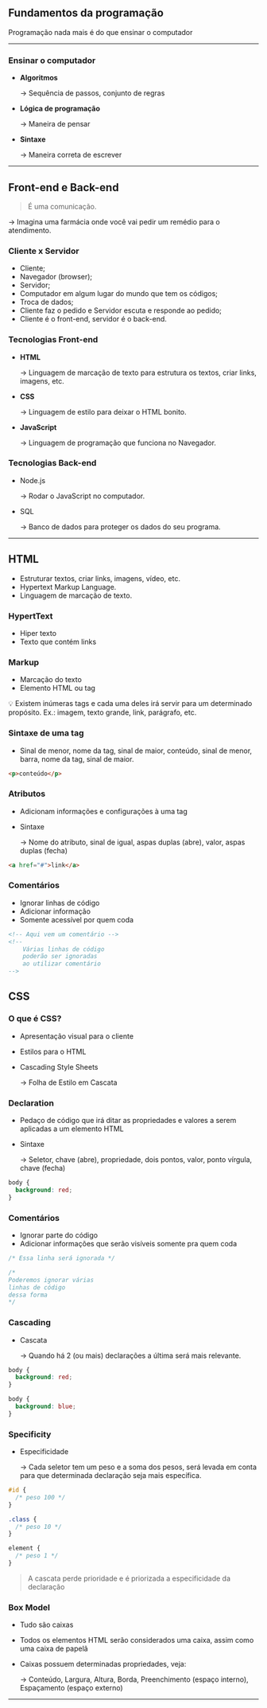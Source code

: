## Fundamentos  da programação

Programação nada mais é do que ensinar o computador

---

### Ensinar o computador

- **Algoritmos**
    
    → Sequência de passos, conjunto de regras
    
- **Lógica de programação**
    
    → Maneira de pensar
    
- **Sintaxe**
    
    → Maneira correta de escrever
    

---

## Front-end e Back-end

> É uma comunicação.
> 

→ Imagina uma farmácia onde você vai pedir um remédio para o atendimento.

### Cliente x Servidor

- Cliente;
- Navegador (browser);
- Servidor;
- Computador em algum lugar do mundo que tem os códigos;
- Troca de dados;
- Cliente faz o pedido e Servidor escuta e responde ao pedido;
- Cliente é o front-end, servidor é o back-end.

### Tecnologias Front-end

- **HTML**
    
    → Linguagem de marcação de texto para estrutura os textos, criar links, imagens, etc.
    
- **CSS**
    
    → Linguagem de estilo para deixar o HTML bonito.
    
- **JavaScript**
    
    → Linguagem de programação que funciona no Navegador.
    

### Tecnologias Back-end

- Node.js
    
    → Rodar o JavaScript no computador.
    
- SQL
    
    → Banco de dados para proteger os dados do seu programa.
    

---

## HTML

- Estruturar textos, criar links, imagens, vídeo, etc.
- Hypertext Markup Language.
- Linguagem de marcação de texto.

### HypertText

- Hiper texto
- Texto que contém links

### Markup

- Marcação do texto
- Elemento HTML ou tag

<aside>
💡 Existem inúmeras tags e cada uma deles irá servir para um determinado propósito.
Ex.: imagem, texto grande, link, parágrafo, etc.

</aside>

### Sintaxe de uma tag

- Sinal de menor, nome da tag, sinal de maior, conteúdo, sinal de menor, barra, nome da tag, sinal de maior.

```html
<p>conteúdo</p>
```

### Atributos

- Adicionam informações e configurações à uma tag
- Sintaxe
    
    → Nome do atributo, sinal de igual, aspas duplas (abre), valor, aspas duplas (fecha)
    

```html
<a href="#">link</a>
```

### Comentários

- Ignorar linhas de código
- Adicionar informação
- Somente acessível por quem coda

```html
<!-- Aqui vem um comentário -->
<!--
    Várias linhas de código 
    poderão ser ignoradas 
    ao utilizar comentário
-->
```

## CSS

### O que é CSS?

- Apresentação visual para o cliente
- Estilos para o HTML
- Cascading Style Sheets
    
    → Folha de Estilo em Cascata
    

### Declaration

- Pedaço de código que irá ditar as propriedades e valores a serem
aplicadas a um elemento HTML
- Sintaxe
    
    → Seletor, chave (abre), propriedade, dois pontos, valor, ponto vírgula,
    chave (fecha)
    

```css
body {
  background: red;
}
```

### Comentários

- Ignorar parte do código
- Adicionar informações que serão visíveis somente pra quem coda

```css
/* Essa linha será ignorada */

/*
Poderemos ignorar várias 
linhas de código
dessa forma
*/
```

### Cascading

- Cascata
    
    → Quando há 2 (ou mais) declarações a última será mais relevante.
    

```css
body {
  background: red;
}

body {
  background: blue;
}
```

### Specificity

- Especificidade
    
    → Cada seletor tem um peso e a soma dos pesos, será levada 
    em conta para que determinada declaração seja mais específica.
    

```css
#id {
  /* peso 100 */
}

.class {
  /* peso 10 */
}

element {
  /* peso 1 */
}
```

> A cascata perde prioridade e é priorizada a especificidade da declaração
> 

### Box Model

- Tudo são caixas
- Todos os elementos HTML serão considerados uma caixa, assim como uma 
caixa de papelã
- Caixas possuem determinadas propriedades, veja:
    
    → Conteúdo, Largura, Altura, Borda, Preenchimento (espaço interno), 
    Espaçamento (espaço externo)
    

---
